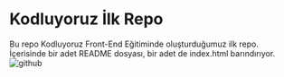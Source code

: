 # Kodluyoruz İlk Repo
Bu repo Kodluyoruz Front-End Eğitiminde oluşturduğumuz ilk repo. İçerisinde bir adet README dosyası, bir adet de index.html barındırıyor.
![github](https://user-images.githubusercontent.com/86261472/124294916-e9c0c480-db60-11eb-8374-c368e1eb1cce.png)


